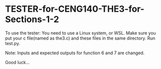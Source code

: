 # TESTER-for-CENG140-THE3-for-Sections-1-2

To use the tester: You need to use a Linux system, or WSL. Make sure you put your c file(named as the3.c) and these files in the same directory. Run test.py.

Note: Inputs and expected outputs for function 6 and 7 are changed.

Good luck...
